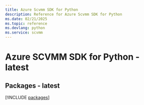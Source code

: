 ```yaml
---
title: Azure Scvmm SDK for Python
description: Reference for Azure Scvmm SDK for Python
ms.date: 02/21/2025
ms.topic: reference
ms.devlang: python
ms.service: scvmm
---
```

# Azure SCVMM SDK for Python - latest
## Packages - latest
[!INCLUDE [packages](scvmm-index.md)]